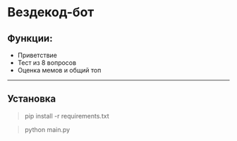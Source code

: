 Вездекод-бот
============
Функции:
-------

- Приветствие
- Тест из 8 вопросов
- Оценка мемов и общий топ

------
Установка
----
> pip install -r requirements.txt

> python main.py
